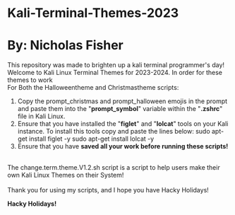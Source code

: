 # Kali-Terminal-Themes-2023
# By: Nicholas Fisher
This repository was made to brighten up a kali terminal programmer's day! Welcome to Kali Linux Terminal Themes for 2023-2024. In order for these themes to work <br />
For Both the Halloweentheme and Christmastheme scripts: <br />
1. Copy the prompt_christmas and prompt_halloween emojis in the prompt and paste them into the "**prompt_symbol**" variable within the "**.zshrc**" file in Kali Linux.
2. Ensure that you have installed the "**figlet**" and "**lolcat**" tools on your Kali instance. To install this tools copy and paste the lines below:
   sudo apt-get install figlet -y
   sudo apt-get install lolcat -y
3. Ensure that you have **saved all your work before running these scripts!** <br />
<br />
The change.term.theme.V1.2.sh script is a script to help users make their own Kali Linux Themes on their System! <br />
<br />
Thank you for using my scripts, and I hope you have Hacky Holidays!

**Hacky Holidays!**⠀⠀⠀